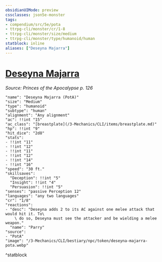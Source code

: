 ```yaml
---
obsidianUIMode: preview
cssclasses: json5e-monster
tags:
- compendium/src/5e/pota
- ttrpg-cli/monster/cr/1-8
- ttrpg-cli/monster/size/medium
- ttrpg-cli/monster/type/humanoid/human
statblock: inline
aliases: ["Deseyna Majarra"]
---
```

# [Deseyna Majarra](3-Mechanics\CLI\bestiary\npc/deseyna-majarra-pota.md)
*Source: Princes of the Apocalypse p. 126*  

```statblock
"name": "Deseyna Majarra (PotA)"
"size": "Medium"
"type": "humanoid"
"subtype": "human"
"alignment": "Any alignment"
"ac": !!int "15"
"ac_class": "[breastplate](/3-Mechanics/CLI/items/breastplate.md)"
"hp": !!int "9"
"hit_dice": "2d8"
"stats":
- !!int "11"
- !!int "12"
- !!int "11"
- !!int "12"
- !!int "14"
- !!int "16"
"speed": "30 ft."
"skillsaves":
  "Deception": !!int "5"
  "Insight": !!int "4"
  "Persuasion": !!int "5"
"senses": "passive Perception 12"
"languages": "any two languages"
"cr": "1/8"
"reactions":
- "desc": "Deseyna adds 2 to its AC against one melee attack that would hit it. To\
    \ do so, Deseyna must see the attacker and be wielding a melee weapon."
  "name": "Parry"
"source":
- "PotA"
"image": "/3-Mechanics/CLI/bestiary/npc/token/deseyna-majarra-pota.webp"
```
^statblock